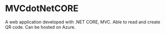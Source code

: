 # MVCdotNetCORE
A web application developed with .NET CORE, MVC. Able to read and create QR code. Can be hosted on Azure.
